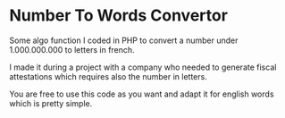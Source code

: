 # Number To Words Convertor

Some algo function I coded in PHP to convert a number under 1.000.000.000 to letters in french.

I made it during a project with a company who needed to generate fiscal attestations which requires also the number in letters.

You are free to use this code as you want and adapt it for english words which is pretty simple.
